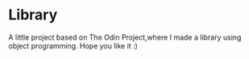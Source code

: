 # Library

A little project based on The Odin Project,where I made a library using object programming. Hope you like it :)
